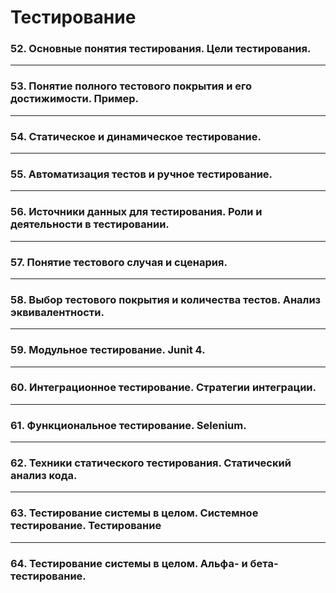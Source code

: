 # Тестирование

### 52. Основные понятия тестирования. Цели тестирования.

---

### 53. Понятие полного тестового покрытия и его достижимости. Пример.

---

### 54. Статическое и динамическое тестирование.

---

### 55. Автоматизация тестов и ручное тестирование.

---

### 56. Источники данных для тестирования. Роли и деятельности в тестировании.

---

### 57. Понятие тестового случая и сценария.

---

### 58. Выбор тестового покрытия и количества тестов. Анализ эквивалентности.

---

### 59. Модульное тестирование. Junit 4.

---

### 60. Интеграционное тестирование. Стратегии интеграции.

---

### 61. Функциональное тестирование. Selenium.

---

### 62. Техники статического тестирования. Статический анализ кода.

---

### 63. Тестирование системы в целом. Системное тестирование. Тестирование

---

### 64. Тестирование системы в целом. Альфа- и бета-тестирование.